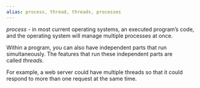 ```yaml
---
alias: process, thread, threads, processes
---
```


_process_ - in most current operating systems, an executed program’s code, and the operating system will manage multiple processes at once. 

Within a program, you can also have independent parts that run simultaneously. The features that run these independent parts are called _threads_. 

For example, a web server could have multiple threads so that it could respond to more than one request at the same time.